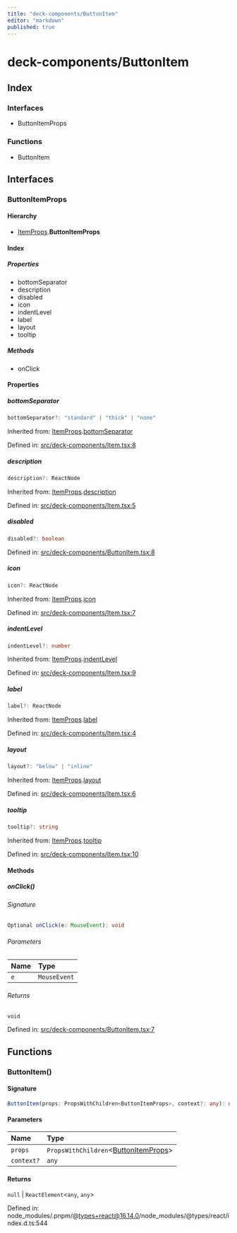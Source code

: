 ```yaml
---
title: "deck-components/ButtonItem"
editor: "markdown"
published: true
---
```


# deck-components/ButtonItem

## Index

### Interfaces

- ButtonItemProps

### Functions

- ButtonItem

## Interfaces

### ButtonItemProps

#### Hierarchy

- [ItemProps](deck/components/Item#itemprops).**ButtonItemProps**

#### Index

##### Properties

- bottomSeparator
- description
- disabled
- icon
- indentLevel
- label
- layout
- tooltip

##### Methods

- onClick

#### Properties

##### bottomSeparator

```ts
bottomSeparator?: "standard" | "thick" | "none"
```

Inherited from: [ItemProps](deck/components/Item#itemprops).[bottomSeparator](deck/components/Item#bottomseparator)

Defined in:  [src/deck-components/Item.tsx:8](https://github.com/SteamDeckHomebrew/decky-frontend-lib/blob/-/src/deck-components/Item.tsx#L8)

##### description

```ts
description?: ReactNode
```

Inherited from: [ItemProps](deck/components/Item#itemprops).[description](deck/components/Item#description)

Defined in:  [src/deck-components/Item.tsx:5](https://github.com/SteamDeckHomebrew/decky-frontend-lib/blob/-/src/deck-components/Item.tsx#L5)

##### disabled

```ts
disabled?: boolean
```

Defined in:  [src/deck-components/ButtonItem.tsx:8](https://github.com/SteamDeckHomebrew/decky-frontend-lib/blob/-/src/deck-components/ButtonItem.tsx#L8)

##### icon

```ts
icon?: ReactNode
```

Inherited from: [ItemProps](deck/components/Item#itemprops).[icon](deck/components/Item#icon)

Defined in:  [src/deck-components/Item.tsx:7](https://github.com/SteamDeckHomebrew/decky-frontend-lib/blob/-/src/deck-components/Item.tsx#L7)

##### indentLevel

```ts
indentLevel?: number
```

Inherited from: [ItemProps](deck/components/Item#itemprops).[indentLevel](deck/components/Item#indentlevel)

Defined in:  [src/deck-components/Item.tsx:9](https://github.com/SteamDeckHomebrew/decky-frontend-lib/blob/-/src/deck-components/Item.tsx#L9)

##### label

```ts
label?: ReactNode
```

Inherited from: [ItemProps](deck/components/Item#itemprops).[label](deck/components/Item#label)

Defined in:  [src/deck-components/Item.tsx:4](https://github.com/SteamDeckHomebrew/decky-frontend-lib/blob/-/src/deck-components/Item.tsx#L4)

##### layout

```ts
layout?: "below" | "inline"
```

Inherited from: [ItemProps](deck/components/Item#itemprops).[layout](deck/components/Item#layout)

Defined in:  [src/deck-components/Item.tsx:6](https://github.com/SteamDeckHomebrew/decky-frontend-lib/blob/-/src/deck-components/Item.tsx#L6)

##### tooltip

```ts
tooltip?: string
```

Inherited from: [ItemProps](deck/components/Item#itemprops).[tooltip](deck/components/Item#tooltip)

Defined in:  [src/deck-components/Item.tsx:10](https://github.com/SteamDeckHomebrew/decky-frontend-lib/blob/-/src/deck-components/Item.tsx#L10)

#### Methods

##### onClick()

###### Signature

```ts
Optional onClick(e: MouseEvent): void
```

###### Parameters

| Name | Type |
| :------ | :------ |
| `e` | `MouseEvent` |

###### Returns

`void`

Defined in:  [src/deck-components/ButtonItem.tsx:7](https://github.com/SteamDeckHomebrew/decky-frontend-lib/blob/-/src/deck-components/ButtonItem.tsx#L7)

## Functions

### ButtonItem()

#### Signature

```ts
ButtonItem(props: PropsWithChildren<ButtonItemProps>, context?: any): null | ReactElement<any, any>
```

#### Parameters

| Name | Type |
| :------ | :------ |
| `props` | `PropsWithChildren`\<[ButtonItemProps](deck/components/ButtonItem#buttonitemprops)\> |
| `context?` | `any` |

#### Returns

`null` \| `ReactElement`\<`any`, `any`\>

Defined in:  node\_modules/.pnpm/@types+react@16.14.0/node\_modules/@types/react/index.d.ts:544
